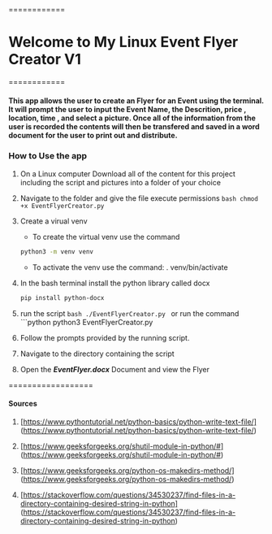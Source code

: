 ============
# Welcome to My Linux Event Flyer Creator V1

============


#### This app allows the user to create an Flyer for an Event using the terminal. It will prompt the user to input the Event Name, the Descrition, price , location, time , and select a picture. Once all of the information from the user is recorded the contents will then be transfered and saved in a word document for the user to print out and distribute.




### How to Use the app
1. On a Linux computer Download all of the content for this project including the script and pictures into a folder of your choice

2. Navigate to the folder and give the file execute permissions
        ```bash
        chmod +x EventFlyerCreator.py
        ```
3. Create a virual venv
	- To create the virtual venv use the command
	 ```bash
	 python3 -m venv venv
	 ```
	- To activate the venv use the command: . venv/bin/activate

4. In the bash terminal install the python library called docx
	```bash
	pip install python-docx
	``` 

5. run the script
        ```bash
        ./EventFlyerCreator.py
        ```
   or run the command
        ```python
        python3 EventFlyerCreator.py

6. Follow the prompts provided by the running script.

7. Navigate to the directory containing the script

8. Open the ***EventFlyer.docx*** Document and view the Flyer

==================

#### Sources
1. [https://www.pythontutorial.net/python-basics/python-write-text-file/] (https://www.pythontutorial.net/python-basics/python-write-text-file/)
2. [https://www.geeksforgeeks.org/shutil-module-in-python/#] (https://www.geeksforgeeks.org/shutil-module-in-python/#)

3. [https://www.geeksforgeeks.org/python-os-makedirs-method/] (https://www.geeksforgeeks.org/python-os-makedirs-method/)

4. [https://stackoverflow.com/questions/34530237/find-files-in-a-directory-containing-desired-string-in-python] (https://stackoverflow.com/questions/34530237/find-files-in-a-directory-containing-desired-string-in-python)

